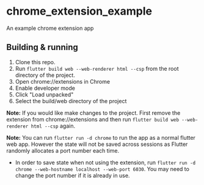 # chrome_extension_example
An example chrome extension app

## Building & running

1. Clone this repo.
2. Run ```flutter build web --web-renderer html --csp``` from the root directory of the project.
3. Open chrome://extensions in Chrome
4. Enable developer mode
5. Click "Load unpacked"
6. Select the build/web directory of the project

**Note:** If you would like make changes to the project. First remove the extension from chrome://extensions and then run ```flutter build web --web-renderer html --csp``` again.

**Note:** You can run ```flutter run -d chrome``` to run the app as a normal flutter web app. However the state will not be saved across sessions as Flutter randomly allocates a port number each time.
 * In order to save state when not using the extension, run  ```flutter run -d chrome --web-hostname localhost --web-port 6030```. You may need to change the port number if it is already in use.

